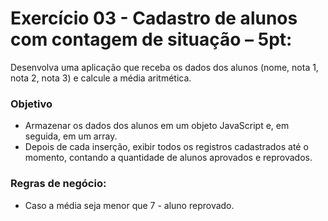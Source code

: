 # Exercício 03 - Cadastro de alunos com contagem de situação – 5pt:

Desenvolva uma aplicação que receba os dados dos alunos (nome, nota 1, nota 2, nota 3) e calcule a média aritmética.

### Objetivo

- Armazenar os dados dos alunos em um objeto JavaScript e, em seguida, em um array.
- Depois de cada inserção, exibir todos os registros cadastrados até o momento, contando a quantidade de alunos aprovados e reprovados.

### Regras de negócio:

- Caso a média seja menor que 7 - aluno reprovado.
